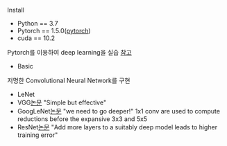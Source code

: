Install
- Python == 3.7
- Pytorch == 1.5.0([pytorch](https://pytorch.org/get-started/previous-versions/))
- cuda == 10.2

Pytorch를 이용하여 deep learning을 실습
[참고](https://www.youtube.com/watch?v=ACmuBbuXn20&list=PLhhyoLH6IjfxeoooqP9rhU3HJIAVAJ3Vz&index=17)
- Basic

저명한 Convolutional Neural Network를 구현

- LeNet
- VGG[논문](https://arxiv.org/abs/1409.1556)
"Simple but effective"
- GoogLeNet[논문](https://arxiv.org/abs/1409.4842)
"we need to go deeper!"
1x1 conv are used to compute reductions before the expansive 3x3 and 5x5
- ResNet[논문](https://arxiv.org/abs/1512.03385)
"Add more layers to a suitably deep model leads to higher training error"
